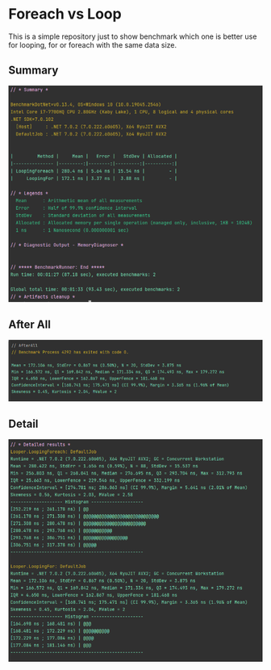 ﻿# Foreach vs Loop

This is a simple repository just to show benchmark which one is better use for looping, for or foreach with the same data size.

## Summary

![Image3](https://github.com/vendyp/foreach-or-for/blob/main/.github/image3.PNG)

## After All

![Image1](https://github.com/vendyp/foreach-or-for/blob/main/.github/image1.PNG)

## Detail

![Image2](https://github.com/vendyp/foreach-or-for/blob/main/.github/image2.PNG)